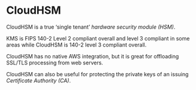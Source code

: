# CloudHSM

CloudHSM is a true ‘single tenant’ _hardware security module (HSM)_.

KMS is FIPS 140-2 Level 2 compliant overall and level 3 compliant in some areas while CloudHSM is 140-2 level 3 compliant overall.

CloudHSM has no native AWS integration, but it is great for offloading SSL/TLS processing from web servers.

CloudHSM can also be useful for protecting the private keys of an issuing _Certificate Authority (CA)_.
